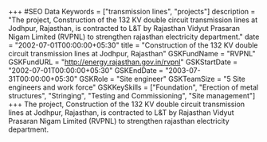 +++
#SEO Data
Keywords = ["transmission lines", "projects"]
description = "The project, Construction of the 132 KV double circuit transmission lines at Jodhpur, Rajasthan, is contracted to L&T by Rajasthan Vidyut Prasaran Nigam Limited (RVPNL) to strengthen rajasthan electricity department."
date = "2002-07-01T00:00:00+05:30"
title = "Construction of the 132 KV double circuit transmission lines at Jodhpur, Rajasthan"
GSKFundName = "RVPNL"
GSKFundURL = "http://energy.rajasthan.gov.in/rvpnl"
GSKStartDate = "2002-07-01T00:00:00+05:30"
GSKEndDate = "2003-07-31T00:00:00+05:30"
GSKRole = "Site engineer"
GSKTeamSize = "5 Site engineers and work force"
GSKKeySkills = ["Foundation", "Erection of metal structures", "Stringing", "Testing and Commissioning", "Site management"]
+++
The project, Construction of the 132 KV double circuit transmission lines at Jodhpur, Rajasthan, is contracted to L&T by Rajasthan Vidyut Prasaran Nigam Limited (RVPNL) to strengthen rajasthan electricity department.